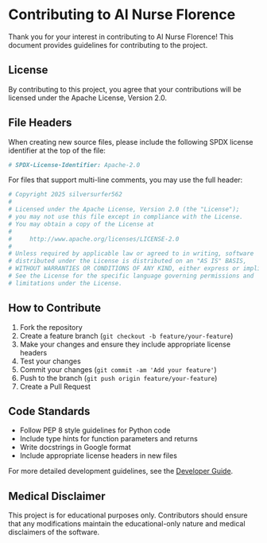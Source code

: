 # Contributing to AI Nurse Florence

Thank you for your interest in contributing to AI Nurse Florence! This document provides guidelines for contributing to the project.

## License

By contributing to this project, you agree that your contributions will be licensed under the Apache License, Version 2.0.

## File Headers

When creating new source files, please include the following SPDX license identifier at the top of the file:

```python
# SPDX-License-Identifier: Apache-2.0
```

For files that support multi-line comments, you may use the full header:

```python
# Copyright 2025 silversurfer562
#
# Licensed under the Apache License, Version 2.0 (the "License");
# you may not use this file except in compliance with the License.
# You may obtain a copy of the License at
#
#     http://www.apache.org/licenses/LICENSE-2.0
#
# Unless required by applicable law or agreed to in writing, software
# distributed under the License is distributed on an "AS IS" BASIS,
# WITHOUT WARRANTIES OR CONDITIONS OF ANY KIND, either express or implied.
# See the License for the specific language governing permissions and
# limitations under the License.
```

## How to Contribute

1. Fork the repository
2. Create a feature branch (`git checkout -b feature/your-feature`)
3. Make your changes and ensure they include appropriate license headers
4. Test your changes
5. Commit your changes (`git commit -am 'Add your feature'`)
6. Push to the branch (`git push origin feature/your-feature`)
7. Create a Pull Request

## Code Standards

- Follow PEP 8 style guidelines for Python code
- Include type hints for function parameters and returns
- Write docstrings in Google format
- Include appropriate license headers in new files

For more detailed development guidelines, see the [Developer Guide](docs/developer_guide.md).

## Medical Disclaimer

This project is for educational purposes only. Contributors should ensure that any modifications maintain the educational-only nature and medical disclaimers of the software.